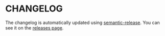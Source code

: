 # CHANGELOG

The changelog is automatically updated using
[semantic-release](https://github.com/semantic-release/semantic-release). You can see it on
the [releases page](https://github.com/igordanchenko/yet-another-react-lightbox/releases).
